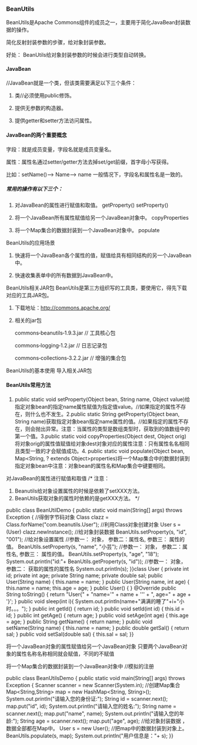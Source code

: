 ### BeanUtils
BeanUtils是Apache Commons组件的成员之一，主要用于简化JavaBean封装数据的操作。

简化反射封装参数的步骤，给对象封装参数。

好处： BeanUtils给对象封装参数的时候会进行类型自动转换。

#### JavaBean
//JavaBean就是一个类，但该类需要满足以下三个条件：

1. 类//必须使用public修饰。
   
2. 提供无参数的构造器。
   
3. 提供getter和setter方法访问属性。

#### JavaBean的两个重要概念
字段：就是成员变量，字段名就是成员变量名。

属性：属性名通过setter/getter方法去掉set/get前缀，首字母小写获得。

比如：setName()--> Name--> name
一般情况下，字段名和属性名是一致的。

##### 常用的操作有以下三个：
1. 对JavaBean的属性进行赋值和取值。
   getProperty()
   setProperty()
   
2. 将一个JavaBean所有属性赋值给另一个JavaBean对象中。
   copyProperties
   
3. 将一个Map集合的数据封装到一个JavaBean对象中。
   populate

BeanUtils的应用场景
1. 快速将一个JavaBean各个属性的值，赋值给具有相同结构的另一个JavaBean中。
   
2. 快速收集表单中的所有数据到JavaBean中。

BeanUtils相关JAR包
BeanUtils是第三方组织写的工具类，要使用它，得先下载对应的工具JAR包。

1. 下载地址：http://commons.apache.org/
   
2. 相关的jar包
   
   commons‐beanutils‐1.9.3.jar // 工具核心包
   
   commons‐logging‐1.2.jar // 日志记录包
   
   commons‐collections‐3.2.2.jar // 增强的集合包

BeanUtils的基本使用
导入相关JAR包

#### BeanUtils常用方法
1. public static void setProperty(Object bean, String name, Object value)给指定对象bean的指定name属性赋值为指定值value。//如果指定的属性不存在，则什么也不发生。2.public static String getProperty(Object bean, String name)获取指定对象bean指定name属性的值。//如果指定的属性不存在，则会抛出异常。注意：当属性的类型是数组类型时，获取到的值数组中的第一个值。3.public static void copyProperties(Object dest, Object orig)    将对象orig的属性值赋值给对象dest对象对应的属性注意：只有属性名名相同且类型一致的才会赋值成功。4. public static void populate(Object bean, Map<String, ? extends Object>properties)将一个Map集合中的数据封装到指定对象bean中注意：对象bean的属性名和Map集合中键要相同。

对JavaBean的属性进行赋值和取值
/*
注意：
1. Beanutils给对象设置属性的时候是依赖了setXXX方法。
2. BeanUtils获取对象的属性时依赖的是getXXX方法。
   */
   

public class BeanUtilDemo {    public static void main(String[] args) throws Exception {                //得倒字节码对象        Class clazz = Class.forName("com.beanutils.User");                //利用Class对象创建对象        User s = (User) clazz.newInstance();                //给对象封装数据        BeanUtils.setProperty(s, "id", "001"); //给对象设置属性          //参数一： 对象，  参数二：属性名, 参数三： 属性的值。        BeanUtils.setProperty(s, "name", "小芸");        //参数一： 对象，  参数二：属性名, 参数三： 属性的值。        BeanUtils.setProperty(s, "age", "18");                System.out.println("id:"+ BeanUtils.getProperty(s, "id"));        //参数一： 对象，  参数二： 获取的属性的属性名                System.out.println(s);    }}class User {    private int id;    private int age;    private String name;    private double sal;    public User(String name) {        this.name = name;    }    public User(String name, int age) {        this.name = name;        this.age = age;    }    public User() {    }    @Override    public String toString() {        return "User{" +                "name='" + name + '\'' +                ", age=" + age +                '}';    }    public void sleep(int i){        System.out.println(name+"满满的睡了"+i+"小时。。。");    }    public int getId() {        return id;    }    public void setId(int id) {        this.id = id;    }    public int getAge() {        return age;    }    public void setAge(int age) {        this.age = age;    }    public String getName() {        return name;    }    public void setName(String name) {        this.name = name;    }    public double getSal() {        return sal;    }    public void setSal(double sal) {        this.sal = sal;    }}

将一个JavaBean对象的属性赋值给另一个JavaBean对象
只要两个JavaBean对象的属性名称名称相同就会赋值，不同的不赋值


将一个Map集合的数据封装到一个JavaBean对象中
//模拟的注册

public class BeanUtilsDemo {        public static void main(String[] args) throws Exception {                Scanner scanner = new Scanner(System.in);                //创建Map集合        Map<String,String> map = new HashMap<String, String>();                System.out.println("请输入您的身份证:");        String id = scanner.next();        map.put("id", id);                System.out.println("请输入您的姓名:");        String name = scanner.next();        map.put("name", name);                System.out.println("请输入您的年龄:");        String age = scanner.next();        map.put("age", age);                        //给对象封装数据 ， 数据全部都在Map中。        User s = new User();                //把map中的数据封装到对象上。        BeanUtils.populate(s, map);                System.out.println("用户信息是："+ s);    }}
 
 